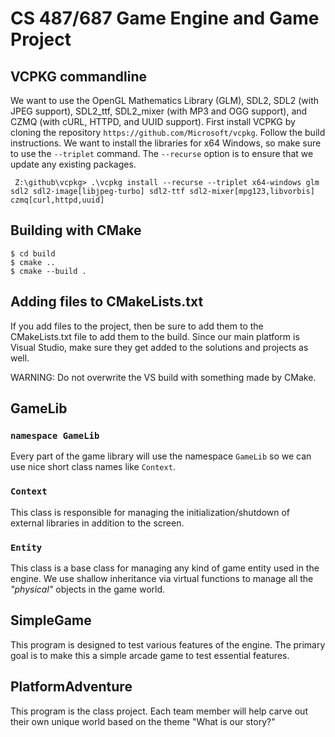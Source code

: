 # CS 487/687 Game Engine and Game Project

## VCPKG commandline

We want to use the OpenGL Mathematics Library (GLM), SDL2, SDL2 (with JPEG support), SDL2_ttf, SDL2_mixer (with MP3 and OGG support), and CZMQ (with cURL, HTTPD, and UUID support). First install VCPKG by cloning the repository `https://github.com/Microsoft/vcpkg`. Follow the build instructions. We want to install the libraries for x64 Windows, so make sure to use the `--triplet` command. The `--recurse` option is to ensure that we update any existing packages.

     Z:\github\vcpkg> .\vcpkg install --recurse --triplet x64-windows glm sdl2 sdl2-image[libjpeg-turbo] sdl2-ttf sdl2-mixer[mpg123,libvorbis] czmq[curl,httpd,uuid]

## Building with CMake

```
$ cd build
$ cmake ..
$ cmake --build .
```

## Adding files to CMakeLists.txt

If you add files to the project, then be sure to add them to the CMakeLists.txt file to add them to the build. Since our main platform is Visual Studio, make sure they get added to the solutions and projects as well.

WARNING: Do not overwrite the VS build with something made by CMake.

## GameLib

### `namespace GameLib`

Every part of the game library will use the namespace `GameLib` so we can use nice short class names like `Context`.

### `Context`

This class is responsible for managing the initialization/shutdown of external libraries in addition to the screen.

### `Entity`

This class is a base class for managing any kind of game entity used in the engine. We use shallow inheritance via virtual functions to manage all the *"physical"* objects in the game world.

## SimpleGame

This program is designed to test various features of the engine. The primary goal is to make this a simple arcade game to test essential features.

## PlatformAdventure

This program is the class project. Each team member will help carve out their own unique world based on the theme "What is our story?"